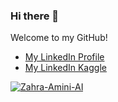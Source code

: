 ### Hi there 👋

Welcome to my GitHub!
- <a href="https://www.linkedin.com/in/zahraamini-ai/">My LinkedIn Profile</a>
- <a href="https://www.kaggle.com/aminizahra">My LinkedIn Kaggle</a>

<a href="https://ibb.co/RDPSq3j"><img src="https://i.ibb.co/DRkbZ9r/Zahra-Amini-AI.png" alt="Zahra-Amini-AI" border="0"></a>
